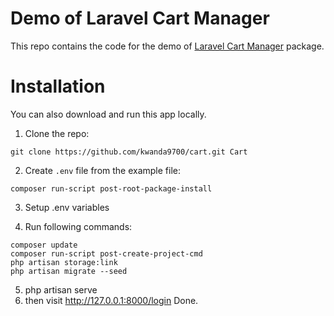 # Demo of Laravel Cart Manager

This repo contains the code for the demo of [Laravel Cart Manager](https://github.com/freshbitsweb/laravel-cart-manager) package.

# Installation

You can also download and run this app locally.

1) Clone the repo:
```
git clone https://github.com/kwanda9700/cart.git Cart
```

2) Create `.env` file from the example file:
```
composer run-script post-root-package-install
```

3) Setup .env variables

4) Run following commands:
```
composer update
composer run-script post-create-project-cmd
php artisan storage:link
php artisan migrate --seed
```
5) php artisan serve
6) then visit http://127.0.0.1:8000/login
Done.

